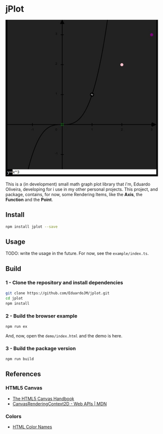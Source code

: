 # jPlot

![jPlot Example](demo/images/demo.jpg)

This is a (in development) small math graph plot library that i'm, Eduardo Oliveira, developing for i use in my other personal projects. This project, and package, contains, for now, some Rendering Items, like the **Axis**, the **Function** and the **Point**.

## Install

```bash
npm install jplot --save
```

## Usage

TODO: write the usage in the future. For now, see the `example/index.ts`.

## Build

### 1 - Clone the repository and install dependencies

```bash
git clone https://github.com/EduardoJM/jplot.git
cd jplot
npm install
```

### 2 - Build the browser example

```bash
npm run ex
```

And, now, open the `demo/index.html` and the demo is here.

### 3 - Build the package version

```bash
npm run build
```

## References

### HTML5 Canvas

- [The HTML5 Canvas Handbook](http://bucephalus.org/text/CanvasHandbook/CanvasHandbook.html)
- [CanvasRenderingContext2D - Web APIs | MDN](https://developer.mozilla.org/en-US/docs/Web/API/CanvasRenderingContext2D)

### Colors

- [HTML Color Names](https://www.w3schools.com/colors/colors_names.asp)
